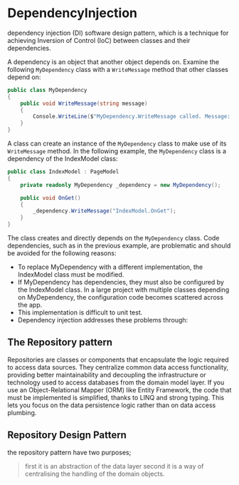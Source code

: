 # DependencyInjection

dependency injection (DI) software design pattern, which is a technique for achieving Inversion of Control (IoC) between classes and their dependencies.

A dependency is an object that another object depends on. Examine the following ```MyDependency``` class with a ```WriteMessage``` method that other classes depend on:

```c#
public class MyDependency
{
    public void WriteMessage(string message)
    {
        Console.WriteLine($"MyDependency.WriteMessage called. Message: {message}");
    }
}
```

A class can create an instance of the ```MyDependency``` class to make use of its ```WriteMessage``` method. In the following example, the ```MyDependency``` class is a dependency of the IndexModel class:

```c#
public class IndexModel : PageModel
{
    private readonly MyDependency _dependency = new MyDependency();

    public void OnGet()
    {
        _dependency.WriteMessage("IndexModel.OnGet");
    }
}
```

The class creates and directly depends on the ```MyDependency``` class. Code dependencies, such as in the previous example, are problematic and should be avoided for the following reasons:

- To replace MyDependency with a different implementation, the IndexModel class must be modified.
- If MyDependency has dependencies, they must also be configured by the IndexModel class. In a large project with multiple classes depending on MyDependency, the configuration code becomes scattered across the app.
- This implementation is difficult to unit test.
- Dependency injection addresses these problems through:



## The Repository pattern
Repositories are classes or components that encapsulate the logic required to access data sources. They centralize common data access functionality, providing better maintainability and decoupling the infrastructure or technology used to access databases from the domain model layer. If you use an Object-Relational Mapper (ORM) like Entity Framework, the code that must be implemented is simplified, thanks to LINQ and strong typing. This lets you focus on the data persistence logic rather than on data access plumbing.

## Repository Design Pattern

the repository pattern have two purposes;
> first it is an abstraction of the data layer
> second it is a way of centralising the handling of the domain objects.

